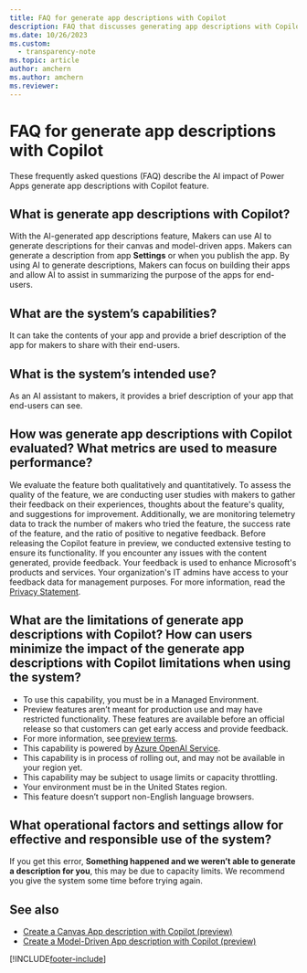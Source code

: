```yaml
---
title: FAQ for generate app descriptions with Copilot 
description: FAQ that discusses generating app descriptions with Copilot and the key considerations for making use of this technology responsibly.
ms.date: 10/26/2023
ms.custom: 
  - transparency-note
ms.topic: article
author: amchern 
ms.author: amchern
ms.reviewer: 
---
```


# FAQ for generate app descriptions with Copilot

These frequently asked questions (FAQ) describe the AI impact of Power Apps generate app descriptions with Copilot feature. 

##  What is generate app descriptions with Copilot? 

With the AI-generated app descriptions feature, Makers can use AI to generate descriptions for their canvas and model-driven apps. Makers can generate a description from app **Settings** or when you publish the app. By using AI to generate descriptions, Makers can focus on building their apps and allow AI to assist in summarizing the purpose of the apps for end-users. 

## What are the system’s capabilities? 

It can take the contents of your app and provide a brief description of the app for makers to share with their end-users.

## What is the system’s intended use? 

As an AI assistant to makers, it provides a brief description of your app that end-users can see.

## How was generate app descriptions with Copilot evaluated? What metrics are used to measure performance? 

We evaluate the feature both qualitatively and quantitatively. To assess the quality of the feature, we are conducting user studies with makers to gather their feedback on their experiences, thoughts about the feature's quality, and suggestions for improvement. Additionally, we are monitoring telemetry data to track the number of makers who tried the feature, the success rate of the feature, and the ratio of positive to negative feedback.
Before releasing the Copilot feature in preview, we conducted extensive testing to ensure its functionality. If you encounter any issues with the content generated, provide feedback. Your feedback is used to enhance Microsoft's products and services. Your organization's IT admins have access to your feedback data for management purposes. For more information, read the [Privacy Statement](https://go.microsoft.com/fwlink/?linkid=2182930%22%20\t%20%22_blank).

## What are the limitations of generate app descriptions with Copilot? How can users minimize the impact of the generate app descriptions with Copilot limitations when using the system? 

- To use this capability, you must be in a Managed Environment. 
- Preview features aren’t meant for production use and may have restricted functionality. These features are available before an official release so that customers can get early access and provide feedback. 
- For more information, see [preview terms](https://go.microsoft.com/fwlink/?linkid=2189520). 
- This capability is powered by [Azure OpenAI Service](/azure/cognitive-services/openai/overview). 
- This capability is in process of rolling out, and may not be available in your region yet. 
- This capability may be subject to usage limits or capacity throttling. 
- Your environment must be in the United States region.
- This feature doesn’t support non-English language browsers. 

## What operational factors and settings allow for effective and responsible use of the system? 

If you get this error, **Something happened and we weren’t able to generate a description for you**, this may be due to capacity limits. We recommend you give the system some time before trying again.

## See also 
- [Create a Canvas App description with Copilot (preview)](../canvas-apps/save-publish-app.md#create-an-app-description-with-copilot-preview)
- [Create a Model-Driven App description with Copilot (preview)](../model-driven-apps/create-a-model-driven-app.md#create-an-app-description-with-copilot-preview)

 
[!INCLUDE[footer-include](../../includes/footer-banner.md)]
